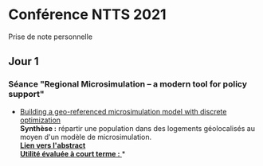 # Conférence NTTS 2021
Prise de note personnelle

## Jour 1

### Séance "Regional Microsimulation – a modern tool for policy support"

* [Building a geo-referenced microsimulation model with discrete optimization](https://coms.events/NTTS2021/data/abstracts/en/abstract_0002.html)
<br/> **Synthèse :** répartir une population dans des logements géolocalisés au moyen d'un modèle de microsimulation. </u>
<br/> [**Lien vers l'abstract**](https://coms.events/NTTS2021/data/x_abstracts/x_abstract_199.pdf)
<br/><u> **Utilité évaluée à court terme :** </u> *
